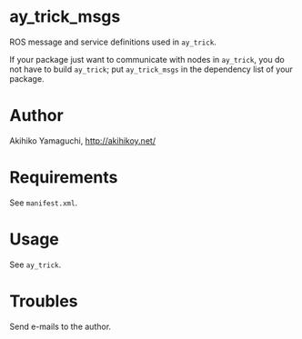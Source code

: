 ay_trick_msgs
==================
ROS message and service definitions used in `ay_trick`.

If your package just want to communicate with nodes in `ay_trick`, you do not have to build `ay_trick`; put `ay_trick_msgs` in the dependency list of your package.


Author
==================
Akihiko Yamaguchi, http://akihikoy.net/


Requirements
==================
See `manifest.xml`.


Usage
==================
See `ay_trick`.


Troubles
==================
Send e-mails to the author.
